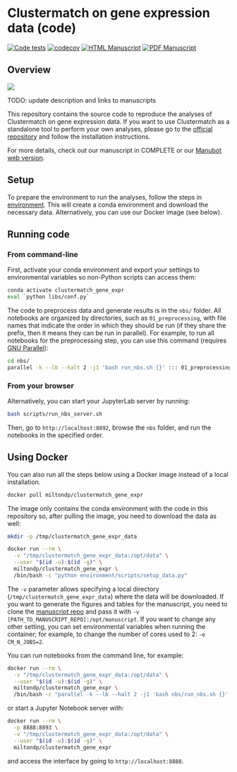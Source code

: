 # Clustermatch on gene expression data (code)

[![Code tests](https://github.com/greenelab/clustermatch-gene-expr/actions/workflows/pytest.yaml/badge.svg)](https://github.com/greenelab/clustermatch-gene-expr/actions/workflows/pytest.yaml)
[![codecov](https://codecov.io/gh/greenelab/clustermatch-gene-expr/branch/main/graph/badge.svg?token=QNK6O3Y1VF)](https://codecov.io/gh/greenelab/clustermatch-gene-expr)
[![HTML Manuscript](https://img.shields.io/badge/manuscript-HTML-blue.svg)](https://greenelab.github.io/clustermatch-gene-expr-manuscript/)
[![PDF Manuscript](https://img.shields.io/badge/manuscript-PDF-blue.svg)](https://greenelab.github.io/clustermatch-gene-expr-manuscript/manuscript.pdf)


## Overview

![](images/cm_gene_expr_overview.png)

TODO: update description and links to manuscripts

This repository contains the source code to reproduce the analyses of Clustermatch on gene expression data.
If you want to use Clustermatch as a standalone tool to perform your own analyses, please go to the [official repository](https://github.com/sinc-lab/clustermatch) and follow the installation instructions.

For more details, check out our manuscript in COMPLETE or our [Manubot web version](https://greenelab.github.io/clustermatch-gene-expr-manuscript/).


## Setup

To prepare the environment to run the analyses, follow the steps in [environment](environment/).
This will create a conda environment and download the necessary data.
Alternatively, you can use our Docker image (see below).

## Running code

### From command-line

First, activate your conda environment and export your settings to environmental variables so non-Python scripts can access them:
```bash
conda activate clustermatch_gene_expr
eval `python libs/conf.py`
```

The code to preprocess data and generate results is in the `nbs/` folder.
All notebooks are organized by directories, such as `01_preprocessing`, with file names that indicate the order in which they should be run (if they share the prefix, then it means they can be run in parallel).
For example, to run all notebooks for the preprocessing step, you can use this command (requires [GNU Parallel](https://www.gnu.org/software/parallel/)):

```bash
cd nbs/
parallel -k --lb --halt 2 -j1 'bash run_nbs.sh {}' ::: 01_preprocessing/*.ipynb
```

<!--
Or if you want to run all the analyses at once, you can use:

```bash
shopt -s globstar
parallel -k --lb --halt 2 -j1 'bash run_nbs.sh {}' ::: nbs/{,**/}*.ipynb
```
-->

### From your browser

Alternatively, you can start your JupyterLab server by running:

```bash
bash scripts/run_nbs_server.sh
```

Then, go to `http://localhost:8892`, browse the `nbs` folder, and run the notebooks in the specified order.

## Using Docker

You can also run all the steps below using a Docker image instead of a local installation.

```bash
docker pull miltondp/clustermatch_gene_expr
```

The image only contains the conda environment with the code in this repository so, after pulling the image, you need to download the data as well:

```bash
mkdir -p /tmp/clustermatch_gene_expr_data

docker run --rm \
  -v "/tmp/clustermatch_gene_expr_data:/opt/data" \
  --user "$(id -u):$(id -g)" \
  miltondp/clustermatch_gene_expr \
  /bin/bash -c "python environment/scripts/setup_data.py"
```

The `-v` parameter allows specifying a local directory (`/tmp/clustermatch_gene_expr_data`) where the data will be downloaded.
If you want to generate the figures and tables for the manuscript, you need to clone the [manuscript repo](https://github.com/greenelab/clustermatch-gene-expr-manuscript) and pass it with `-v [PATH_TO_MANUSCRIPT_REPO]:/opt/manuscript`.
If you want to change any other setting, you can set environmental variables when running the container; for example, to change the number of cores used to 2: `-e CM_N_JOBS=2`.

You can run notebooks from the command line, for example:

```bash
docker run --rm \
  -v "/tmp/clustermatch_gene_expr_data:/opt/data" \
  --user "$(id -u):$(id -g)" \
  miltondp/clustermatch_gene_expr \
  /bin/bash -c "parallel -k --lb --halt 2 -j1 'bash nbs/run_nbs.sh {}' ::: nbs/05_preprocessing/*.ipynb"
```

or start a Jupyter Notebook server with:

```bash
docker run --rm \
  -p 8888:8893 \
  -v "/tmp/clustermatch_gene_expr_data:/opt/data" \
  --user "$(id -u):$(id -g)" \
  miltondp/clustermatch_gene_expr
```

and access the interface by going to `http://localhost:8888`.
